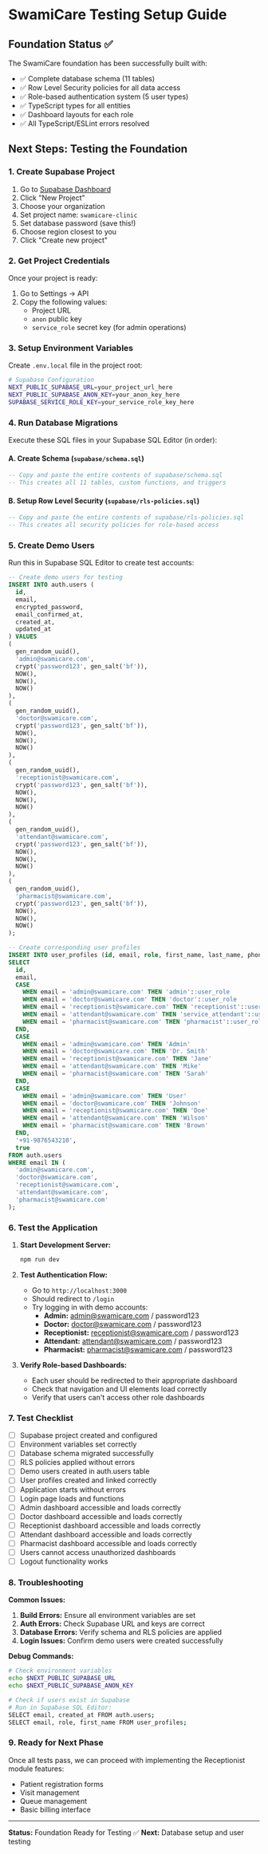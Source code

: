 # SwamiCare Testing Setup Guide

## Foundation Status ✅
The SwamiCare foundation has been successfully built with:
- ✅ Complete database schema (11 tables)
- ✅ Row Level Security policies for all data access
- ✅ Role-based authentication system (5 user types)
- ✅ TypeScript types for all entities
- ✅ Dashboard layouts for each role
- ✅ All TypeScript/ESLint errors resolved

## Next Steps: Testing the Foundation

### 1. Create Supabase Project

1. Go to [Supabase Dashboard](https://supabase.com/dashboard)
2. Click "New Project"
3. Choose your organization
4. Set project name: `swamicare-clinic`
5. Set database password (save this!)
6. Choose region closest to you
7. Click "Create new project"

### 2. Get Project Credentials

Once your project is ready:
1. Go to Settings → API
2. Copy the following values:
   - Project URL
   - `anon` public key
   - `service_role` secret key (for admin operations)

### 3. Setup Environment Variables

Create `.env.local` file in the project root:

```bash
# Supabase Configuration
NEXT_PUBLIC_SUPABASE_URL=your_project_url_here
NEXT_PUBLIC_SUPABASE_ANON_KEY=your_anon_key_here
SUPABASE_SERVICE_ROLE_KEY=your_service_role_key_here
```

### 4. Run Database Migrations

Execute these SQL files in your Supabase SQL Editor (in order):

#### A. Create Schema (`supabase/schema.sql`)
```sql
-- Copy and paste the entire contents of supabase/schema.sql
-- This creates all 11 tables, custom functions, and triggers
```

#### B. Setup Row Level Security (`supabase/rls-policies.sql`)
```sql
-- Copy and paste the entire contents of supabase/rls-policies.sql  
-- This creates all security policies for role-based access
```

### 5. Create Demo Users

Run this in Supabase SQL Editor to create test accounts:

```sql
-- Create demo users for testing
INSERT INTO auth.users (
  id,
  email,
  encrypted_password,
  email_confirmed_at,
  created_at,
  updated_at
) VALUES 
(
  gen_random_uuid(),
  'admin@swamicare.com',
  crypt('password123', gen_salt('bf')),
  NOW(),
  NOW(),
  NOW()
),
(
  gen_random_uuid(),
  'doctor@swamicare.com', 
  crypt('password123', gen_salt('bf')),
  NOW(),
  NOW(),
  NOW()
),
(
  gen_random_uuid(),
  'receptionist@swamicare.com',
  crypt('password123', gen_salt('bf')),
  NOW(),
  NOW(),
  NOW()
),
(
  gen_random_uuid(),
  'attendant@swamicare.com',
  crypt('password123', gen_salt('bf')),
  NOW(),
  NOW(),
  NOW()
),
(
  gen_random_uuid(),
  'pharmacist@swamicare.com',
  crypt('password123', gen_salt('bf')),
  NOW(),
  NOW(),
  NOW()
);

-- Create corresponding user profiles
INSERT INTO user_profiles (id, email, role, first_name, last_name, phone, is_active)
SELECT 
  id,
  email,
  CASE 
    WHEN email = 'admin@swamicare.com' THEN 'admin'::user_role
    WHEN email = 'doctor@swamicare.com' THEN 'doctor'::user_role
    WHEN email = 'receptionist@swamicare.com' THEN 'receptionist'::user_role
    WHEN email = 'attendant@swamicare.com' THEN 'service_attendant'::user_role
    WHEN email = 'pharmacist@swamicare.com' THEN 'pharmacist'::user_role
  END,
  CASE 
    WHEN email = 'admin@swamicare.com' THEN 'Admin'
    WHEN email = 'doctor@swamicare.com' THEN 'Dr. Smith'
    WHEN email = 'receptionist@swamicare.com' THEN 'Jane'
    WHEN email = 'attendant@swamicare.com' THEN 'Mike'
    WHEN email = 'pharmacist@swamicare.com' THEN 'Sarah'
  END,
  CASE 
    WHEN email = 'admin@swamicare.com' THEN 'User'
    WHEN email = 'doctor@swamicare.com' THEN 'Johnson'
    WHEN email = 'receptionist@swamicare.com' THEN 'Doe'
    WHEN email = 'attendant@swamicare.com' THEN 'Wilson'
    WHEN email = 'pharmacist@swamicare.com' THEN 'Brown'
  END,
  '+91-9876543210',
  true
FROM auth.users 
WHERE email IN (
  'admin@swamicare.com',
  'doctor@swamicare.com', 
  'receptionist@swamicare.com',
  'attendant@swamicare.com',
  'pharmacist@swamicare.com'
);
```

### 6. Test the Application

1. **Start Development Server:**
   ```bash
   npm run dev
   ```

2. **Test Authentication Flow:**
   - Go to `http://localhost:3000`
   - Should redirect to `/login`
   - Try logging in with demo accounts:
     - **Admin:** admin@swamicare.com / password123
     - **Doctor:** doctor@swamicare.com / password123  
     - **Receptionist:** receptionist@swamicare.com / password123
     - **Attendant:** attendant@swamicare.com / password123
     - **Pharmacist:** pharmacist@swamicare.com / password123

3. **Verify Role-based Dashboards:**
   - Each user should be redirected to their appropriate dashboard
   - Check that navigation and UI elements load correctly
   - Verify that users can't access other role dashboards

### 7. Test Checklist

- [ ] Supabase project created and configured
- [ ] Environment variables set correctly  
- [ ] Database schema migrated successfully
- [ ] RLS policies applied without errors
- [ ] Demo users created in auth.users table
- [ ] User profiles created and linked correctly
- [ ] Application starts without errors
- [ ] Login page loads and functions
- [ ] Admin dashboard accessible and loads correctly
- [ ] Doctor dashboard accessible and loads correctly  
- [ ] Receptionist dashboard accessible and loads correctly
- [ ] Attendant dashboard accessible and loads correctly
- [ ] Pharmacist dashboard accessible and loads correctly
- [ ] Users cannot access unauthorized dashboards
- [ ] Logout functionality works

### 8. Troubleshooting

**Common Issues:**

1. **Build Errors:** Ensure all environment variables are set
2. **Auth Errors:** Check Supabase URL and keys are correct  
3. **Database Errors:** Verify schema and RLS policies are applied
4. **Login Issues:** Confirm demo users were created successfully

**Debug Commands:**
```bash
# Check environment variables
echo $NEXT_PUBLIC_SUPABASE_URL
echo $NEXT_PUBLIC_SUPABASE_ANON_KEY

# Check if users exist in Supabase
# Run in Supabase SQL Editor:
SELECT email, created_at FROM auth.users;
SELECT email, role, first_name FROM user_profiles;
```

### 9. Ready for Next Phase

Once all tests pass, we can proceed with implementing the Receptionist module features:
- Patient registration forms
- Visit management 
- Queue management
- Basic billing interface

---

**Status:** Foundation Ready for Testing ✅
**Next:** Database setup and user testing